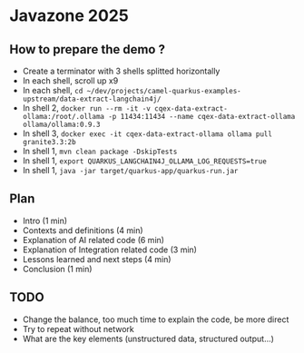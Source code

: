 # Javazone 2025

## How to prepare the demo ?

 + Create a terminator with 3 shells splitted horizontally
 + In each shell, scroll up x9
 + In each shell, `cd ~/dev/projects/camel-quarkus-examples-upstream/data-extract-langchain4j/`
 + In shell 2, `docker run --rm -it -v cqex-data-extract-ollama:/root/.ollama -p 11434:11434 --name cqex-data-extract-ollama ollama/ollama:0.9.3`
 + In shell 3, `docker exec -it cqex-data-extract-ollama ollama pull granite3.3:2b`
 + In shell 1, `mvn clean package -DskipTests`
 + In shell 1, `export QUARKUS_LANGCHAIN4J_OLLAMA_LOG_REQUESTS=true`
 + In shell 1, `java -jar target/quarkus-app/quarkus-run.jar`

## Plan

 + Intro (1 min)
 + Contexts and definitions (4 min)
 + Explanation of AI related code (6 min)
 + Explanation of Integration related code (3 min)
 + Lessons learned and next steps (4 min)
 + Conclusion (1 min)

## TODO
 + Change the balance, too much time to explain the code, be more direct
 + Try to repeat without network
 + What are the key elements (unstructured data, structured output...)
